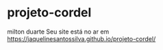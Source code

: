 # projeto-cordel
milton duarte
Seu site está no ar em https://jaquelinesantossilva.github.io/projeto-cordel/
